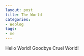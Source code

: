 ```yaml
---
layout: post
title: The World
categories:
- Weblog
tags:
- me
---
```

Hello World!
Goodbye Cruel World!

